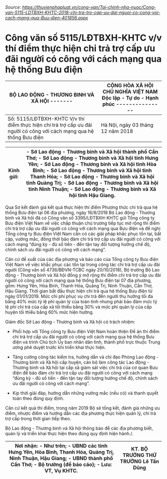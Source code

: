 *Source: https://thuvienphapluat.vn/cong-van/Tai-chinh-nha-nuoc/Cong-van-5115-LDTBXH-KHTC-2018-chi-tra-tro-cap-uu-dai-nguoi-co-cong-voi-cach-mang-qua-Buu-dien-401856.aspx*

# Công văn số 5115/LĐTBXH-KHTC v/v thí điểm thực hiện chi trả trợ cấp ưu đãi người có công với cách mạng qua hệ thống Bưu điện

| BỘ LAO ĐỘNG - THƯƠNG BINH VÀ XÃ HỘI ------- | CỘNG HÒA XÃ HỘI CHỦ NGHĨA VIỆT NAM Độc lập - Tự do - Hạnh phúc --------------- |
|---|---|
| Số: 5115/LĐTBXH-KHTC V/v thí điểm thực hiện chi trả trợ cấp ưu đãi người có công với cách mạng qua hệ thống Bưu điện | Hà Nội, ngày 03 tháng 12 năm 2018 |

| Kính gửi: | - Sở Lao động - Thương binh và Xã hội thành phố Cần Thơ; - Sở Lao động - Thương binh và Xã hội tỉnh Hưng Yên; - Sở Lao động - Thương binh và Xã hội tỉnh Hòa Bình; - Sở Lao động - Thương binh và Xã hội tỉnh Thanh Hóa; - Sở Lao động - Thương binh và Xã hội tỉnh Quảng Trị; - Sở Lao động - Thương binh và Xã hội tỉnh Ninh Thuận; - Sở Lao động - Thương binh và Xã hội tỉnh Hậu Giang. |
|---|---|

Qua Sơ kết đánh giá kết quả thực hiện thí điểm Phương thức chi trả qua hệ thống Bưu điện tại 06 địa phương, ngày 16/8/2018 Bộ Lao động - Thương binh và Xã hội đã có Công văn số 3395/LĐTBXH-KHTC gửi Tổng công ty Bưu điện Việt Nam về việc chấp thuận chủ trương tiếp tục mở rộng thí điểm chi trả trợ cấp ưu đãi người có công với cách mạng qua Bưu điện và đề nghị Tổng công ty Bưu điện Việt Nam cần có các giải pháp khắc phục tồn tại, bất cập, vướng mắc, đồng thời bảo đảm chi trả trợ cấp ưu đãi người có công với cách mạng “đúng kỳ - đủ số tiền - đến tận tay đối tượng hưởng chế độ, chính sách ưu đãi người có công với cách mạng”.

Căn cứ đề xuất của các địa phương và báo cáo của Tổng công ty Bưu điện Việt Nam về việc khắc phục các tồn tại trong công tác chi trả trợ cấp ưu đãi người (Công văn số 4736/BĐVN-TCBC ngày 20/10/2018), Bộ trưởng Bộ Lao động - Thương binh và Xã hội đồng ý mở rộng thí điểm chi trả trợ cấp ưu đãi người có công với cách mạng qua hệ thống Bưu điện tại 07 địa phương, gồm: Hưng Yên, Hòa Bình, Thanh Hóa, Quảng Trị, Ninh Thuận, Cần Thơ, Hậu Giang. Thời gian bắt đầu thực hiện chi trả qua hệ thống Bưu điện từ ngày 01/01/2019. Mức chi phí phục vụ chi trả đến người thụ hưởng tối đa bằng 40% mức tỷ lệ phí quản lý của toàn tỉnh nhưng phải bảo đảm mức tỷ lệ phí chi trả của cấp xã tối thiểu bằng 30% và mức phí quản lý của cấp huyện tối thiểu bằng 60% mức hiện hưởng.

Giám đốc Sở Lao động - Thương binh và Xã hội có trách nhiệm:

- Phối hợp với Tổng công ty Bưu điện Việt Nam hoàn thiện Đề án thí điểm chi trả trợ cấp ưu đãi người có công với cách mạng qua hệ thống Bưu điện và trình Chủ tịch Ủy ban nhân dân tỉnh, thành phố trực thuộc Trung ương phê duyệt trước khi triển khai thực hiện.

- Tăng cường công tác kiểm tra, hướng dẫn và chỉ đạo Phòng Lao động - Thương binh và Xã hội cấp huyện, cán bộ làm công tác Lao động - Thương binh và Xã hội tại cấp xã giám sát việc chi trả của cơ quan Bưu điện để bảo đảm chi trả trợ cấp ưu đãi người có công với cách mạng “đúng kỳ - đủ số tiền - đến tận tay đối tượng hưởng chế độ, chính sách ưu đãi người có công với cách mạng”.

- Kịp thời giải đáp, hướng dẫn những vướng mắc (nếu có) và thanh quyết toán theo đúng quy định.

Căn cứ kết quả thí điểm, trong năm 2019 Bộ sẽ tổng kết, đánh giá những ưu điểm, nhược điểm và hướng dẫn các địa phương thực hiện quản lý, chi trả trợ cấp trong thời gian tiếp theo.

Bộ Lao động - Thương binh và Xã hội thông báo để các địa phương biết, quản lý và triển khai thực hiện theo đúng quy định hiện hành./.

| Nơi nhận: - Như trên; - UBND các tỉnh Hưng Yên, Hòa Bình, Thanh Hóa, Quảng Trị, Ninh Thuận, Hậu Giang; - UBND thành phố Cần Thơ; - Bộ trưởng (để báo cáo); - Lưu: VT, Vụ KHTC. | KT. BỘ TRƯỞNG THỨ TRƯỞNG Lê Tấn Dũng |
|---|---|